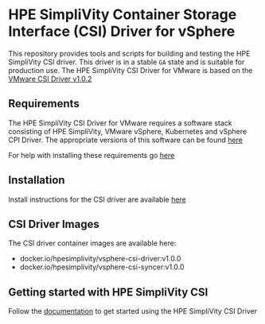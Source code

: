 # HPE SimpliVity Container Storage Interface (CSI) Driver for vSphere

This repository provides tools and scripts for building and testing the HPE SimpliVity CSI driver. This driver is in a stable `GA` state and is suitable for production use. The HPE SimpliVity CSI Driver for VMware is based on the [VMware CSI Driver v1.0.2](https://github.com/kubernetes-sigs/vsphere-csi-driver)

## Requirements

The HPE SimpliVity CSI Driver for VMware requires a software stack consisting of HPE SimpliVity, VMware vSphere, Kubernetes and vSphere CPI Driver.  The appropriate versions of this software can be found [here](docs/support-information.md)

For help with installing these requirements go [here](docs/driver-deployment/prerequisites-deployment/prerequisites.md)

## Installation

Install instructions for the CSI driver are available [here](docs/driver-deployment/installation.md)

## CSI Driver Images

The CSI driver container images are available here:

- docker.io/hpesimplivity/vsphere-csi-driver:v1.0.0
- docker.io/hpesimplivity/vsphere-csi-syncer:v1.0.0

## Getting started with HPE SimpliVity CSI

Follow the [documentation](https://hewlettpackard.github.io/simplivity-vsphere-csi-driver/) to get started using the HPE SimpliVity CSI Driver
